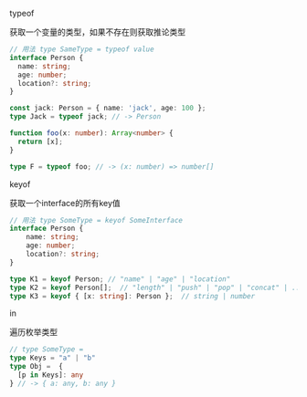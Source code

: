 typeof

获取一个变量的类型，如果不存在则获取推论类型

```typescript
// 用法 type SameType = typeof value
interface Person {
  name: string;
  age: number;
  location?: string;
}

const jack: Person = { name: 'jack', age: 100 };
type Jack = typeof jack; // -> Person

function foo(x: number): Array<number> {
  return [x];
}

type F = typeof foo; // -> (x: number) => number[]
```

keyof

获取一个interface的所有key值

```typescript
// 用法 type SomeType = keyof SomeInterface
interface Person {
    name: string;
    age: number;
    location?: string;
}

type K1 = keyof Person; // "name" | "age" | "location"
type K2 = keyof Person[];  // "length" | "push" | "pop" | "concat" | ...
type K3 = keyof { [x: string]: Person };  // string | number
```

in

遍历枚举类型

```typescript
// type SomeType = 
type Keys = "a" | "b"
type Obj =  {
  [p in Keys]: any
} // -> { a: any, b: any }
```

